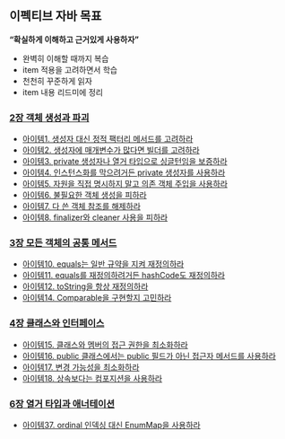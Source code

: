 ## 이펙티브 자바 목표

**“확실하게 이해하고 근거있게 사용하자”**

- 완벽히 이해할 때까지 복습
- item 적용을 고려하면서 학습
- 천천히 꾸준하게 읽자
- item 내용 리드미에 정리

### [2장 객체 생성과 파괴](./src/main/java/chapter02)

- [아이템1. 생성자 대신 정적 팩터리 메서드를 고려하라](./src/main/java/chapter02/item01)
- [아이템2. 생성자에 매개변수가 많다면 빌더를 고려하라](./src/main/java/chapter02/item02)
- [아이템3. private 생성자나 열거 타입으로 싱글턴임을 보증하라](./src/main/java/chapter02/item3)
- [아이템4. 인스턴스화를 막으려거든 private 생성자를 사용하라](./src/main/java/chapter02/item4)
- [아이템5. 자원을 직접 명시하지 말고 의존 객체 주입을 사용하라](./src/main/java/chapter02/item5)
- [아이템6. 불필요한 객체 생성을 피하라](./src/main/java/chapter02/item6)
- [아이템7. 다 쓴 객체 참조를 해제하라](./src/main/java/chapter02/item7)
- [아이템8. finalizer와 cleaner 사용을 피하라](./src/main/java/chapter02/item8)

### [3장 모든 객체의 공통 메서드](./src/main/java/chapter03) 
- [아이템10. equals는 일반 규약을 지켜 재정의하라](./src/main/java/chapter03/item10)
- [아이템11. equals를 재정의하려거든 hashCode도 재정의하라](./src/main/java/chapter03/item11)
- [아이템12. toString을 항상 재정의하라](./src/main/java/chapter03/item12)
- [아이템14. Comparable을 구현할지 고민하라](./src/main/java/chapter03/item14)

### [4장 클래스와 인터페이스](./src/main/java/chapter04)
- [아이템15. 클래스와 멤버의 접근 권한을 최소화하라](./src/main/java/chapter04/item15)
- [아이템16. public 클래스에서는 public 필드가 아닌 접근자 메서드를 사용하라](./src/main/java/chapter04/item16)
- [아이템17. 변경 가능성을 최소화하라](./src/main/java/chapter04/item17)
- [아이템18. 상속보다는 컴포지션을 사용하라](./src/main/java/chapter04/item18)

### [6장 열거 타입과 애너테이션](./src/main/java/chapter06)
- [아이템37. ordinal 인덱싱 대신 EnumMap을 사용하라](./src/main/java/chapter06/item37)